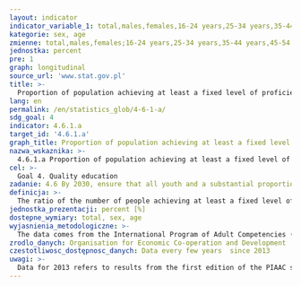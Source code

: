 ```yaml
---
layout: indicator
indicator_variable_1: total,males,females,16-24 years,25-34 years,35-44 years,45-54 years,55-65 years
kategorie: sex, age
zmienne: total,males,females;16-24 years,25-34 years,35-44 years,45-54 years,55-65 years
jednostka: percent
pre: 1
graph: longitudinal
source_url: 'www.stat.gov.pl'
title: >-
  Proportion of population achieving at least a fixed level of proficiency in functional literacy
lang: en
permalink: /en/statistics_glob/4-6-1-a/
sdg_goal: 4
indicator: 4.6.1.a
target_id: '4.6.1.a'
graph_title: Proportion of population achieving at least a fixed level of proficiency in functional literacy
nazwa_wskaznika: >-
  4.6.1.a Proportion of population achieving at least a fixed level of proficiency in functional literacy
cel: >-
  Goal 4. Quality education
zadanie: 4.6 By 2030, ensure that all youth and a substantial proportion of adults, both men and women, achieve literacy and numeracy
definicja: >-
  The ratio of the number of people achieving at least a fixed level of proficiency in functional literacy (minimum level 2) to the total number of people covered by the study.
jednostka_prezentacji: percent [%]
dostepne_wymiary: total, sex, age
wyjasnienia_metodologiczne: >-
  The data comes from the International Program of Adult Competencies (PIAAC).The PIAAC study allows for directly measurement of three competencies: literacy  numeracy  ability to solve problems in technology-rich environments. In addition, PIAAC provides information about the relationship between skills and intensity of their use, education, educational activity and labor market situation.International Program of Adult Competencies is coordinated internationally by the Organization for Economic Co-operation and Development (OECD) and in Poland by the Institute for Educational Research. A representative of the Ministry of National Education represented Poland in a Board of Participating Countries, e.i. in a group that manages the development, implementation and monitoring of the study.In the first round of the PIAAC study (2008-2013) 24 countries were participating, out of which 22 are OECD members. A total of 166 thousand persons aged 16-65 were examined (including 9.4 thousand in Poland). Work on the study concept was undertaken in 2008. In most countries, the study covered the period from August 2011 to March 2012. Publication of results and completion of the first round of PIAAC took place in October 2013. The second round of study (2012-2016) covered 9 further countries and its results were announced in June 2016. Currently, the third round of study (2016-2019) is underway, which will concern the next 6 countries.and its results (international report and datasets) will be published in October 2023.The PIAAC study adopted a contractual scale of competence ranging from 0 to 500 points. This scale has been divided into: 6 skill levels (1 to 5 and below 1) - in terms of literacy and numeracy  4 skill levels (1 to 3 and 1 below) - in terms of ability to solve problems in technology-rich environments. The higher the level, the better the skill. People with the highest level of understanding of text or mathematical reasoning are assigned 4 or 5 skill levels, and in terms of solving problems in technology-rich environments - level 3. In both cases, people with the weakest results are classified as 1 or less than 1.
zrodlo_danych: Organisation for Economic Co-operation and Development
czestotliwosc_dostępnosc_danych: Data every few years  since 2013
uwagi: >-
  Data for 2013 refers to results from the first edition of the PIAAC study, supplemented with data from the second round (in 2016).
---
```

